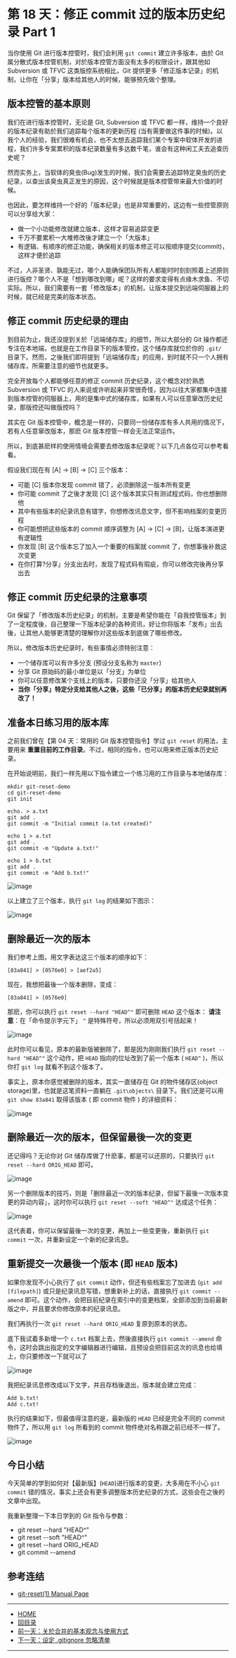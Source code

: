 ﻿第 18 天：修正 commit 过的版本历史纪录 Part 1
=============================================================

当你使用 Git 进行版本控管时，我们会利用 `git commit` 建立许多版本，由於 Git 属分散式版本控管机制，对於版本控管方面没有太多的权限设计，跟其他如 Subversion 或 TFVC 这类版控系统相比，Git 提供更多「修正版本记录」的机制，让你在「分享」版本给其他人的时候，能够预先做个整理。

版本控管的基本原则
-------------------

我们在进行版本控管时，无论是 Git, Subversion 或 TFVC 都一样，维持一个良好的版本纪录有助於我们追踪每个版本的更新历程 (当有需要做这件事的时候)。以我个人的经验，我们很难有机会，也不太想去追踪我们某个专案中软体开发的进程，我们许多专案累积的版本纪录数量有多达数千笔，谁会有这种闲工夫去追查历史呢？

然而实务上，当软体的臭虫(Bug)发生的时候，我们会需要去追踪特定臭虫的历史纪录，以查出该臭虫真正发生的原因，这个时候就是版本控管带来最大价值的时候。

也因此，要怎样维持一个好的「版本纪录」也是非常重要的，这边有一些控管原则可以分享给大家：

* 做一个小功能修改就建立版本，这样才容易追踪变更
* 千万不要累积一大堆修改後才建立一个「大版本」
* 有逻辑、有顺序的修正功能，确保相关的版本修正可以按顺序提交(commit)，这样才便於追踪

不过，人非圣贤、孰能无过，哪个人能确保团队所有人都能时时刻刻照着上述原则进行版控？哪个人不是「想到哪改到哪」呢？这样的要求变得有点缘木求鱼、不切实际。所以，我们需要有一套「修改版本」的机制，让版本提交到远端伺服器上的时候，就已经是完美的版本状态。


修正 commit 历史纪录的理由
---------------------------

到目前为止，我还没提到关於「远端储存库」的细节，所以大部分的 Git 操作都还专注在本地端，也就是在工作目录下的版本管控，这个储存库就位於你的 `.git/` 目录下。然而，之後我们即将提到「远端储存库」的应用，到时就不只一个人拥有储存库，所需要注意的细节也就更多。

完全开放每个人都能够任意的修正 commit 历史纪录，这个概念对於熟悉 Subversion 或 TFVC 的人来说或许听起来非常很奇怪，因为以往大家都集中连接到版本控管的伺服器上，用的是集中式的储存库，如果有人可以任意窜改历史纪录，那版控还叫做版控吗？

其实在 Git 版本控管中，概念是一样的，只要同一份储存库有多人共用的情况下，若有人任意窜改版本，那麽 Git 版本控管一样会无法正常运作。

所以，到底甚麽样的使用情境会需要去修改版本纪录呢？以下几点各位可以参考看看。

假设我们现在有 [A] -> [B] -> [C] 三个版本：

* 可能 [C] 版本你发现 commit 错了，必须删除这一版本所有变更
* 你可能 commit 了之後才发现 [C] 这个版本其实只有测试程式码，你也想删除他
* 其中有些版本的纪录讯息有错字，你想修改讯息文字，但不影响档案的变更历程
* 你可能想把这些版本的 commit 顺序调整为 [A] -> [C] -> [B]，让版本演进更有逻辑性
* 你发现 [B] 这个版本忘了加入一个重要的档案就 commit 了，你想事後补救这次变更
* 在你打算?分享」分支出去时，发现了程式码有瑕疵，你可以修改完後再分享出去

修正 commit 历史纪录的注意事项
-----------------------------

Git 保留了「修改版本历史纪录」的机制，主要是希望你能在「自我控管版本」到了一定程度後，自己整理一下版本纪录的各种资讯，好让你将版本「发布」出去後，让其他人能够更清楚的理解你对这些版本到底做了哪些修改。

所以，修改版本历史纪录时，有些事情必须特别注意：

* 一个储存库可以有许多分支 (预设分支名称为 `master`)
* 分享 Git 原始码的最小单位是以「分支」为单位
* 你可以任意修改某个支线上的版本，只要你还没「分享」给其他人
* **当你「分享」特定分支给其他人之後，这些「已分享」的版本历史纪录就别再改了！**

准备本日练习用的版本库
----------------------

之前我们曾在【第 04 天：常用的 Git 版本控管指令】学过 `git reset` 的用法，主要用来 **重置目前的工作目录**。不过，相同的指令，也可以用来修正版本历史纪录。

在开始说明前，我们一样先用以下指令建立一个练习用的工作目录与本地储存库：
	
	mkdir git-reset-demo
	cd git-reset-demo
	git init
	
	echo. > a.txt
	git add .
	git commit -m "Initial commit (a.txt created)"
	
	echo 1 > a.txt
	git add .
	git commit -m "Update a.txt!"
	
	echo 1 > b.txt
	git add .
	git commit -m "Add b.txt!"

![image](../figures/18/01.png)

以上建立了三个版本，执行 `git log` 的结果如下图示：

![image](../figures/18/02.png)


删除最近一次的版本
-------------------

我们参考上图，用文字表达这三个版本的顺序如下：

	[83a841] > [0576e0] > [aef2a5] 

现在，我想把最後一个版本删除，变成：

	[83a841] > [0576e0]

那麽，你可以执行 `git reset --hard "HEAD^"` 即可删除 `HEAD` 这个版本：
**请注意**：在「命令提示字元下」 `^` 是特殊符号，所以必须用双引号括起来！

![image](../figures/18/03.png)

此时你可以看见，原本的最新版被删除了，那是因为刚刚我们执行 `git reset --hard "HEAD^"` 这个动作，把 `HEAD` 指向的位址改到了前一个版本 ( `HEAD^` )，所以你打 `git log` 就看不到这个版本了。

事实上，原本你感觉被删除的版本，其实一直储存在 Git 的物件储存区(object storage)里，也就是这笔资料一直躺在 `.git\objects\` 目录下。我们还是可以用 `git show 83a841` 取得该版本 ( 即 commit 物件 ) 的详细资料：

![image](../figures/18/04.png)

删除最近一次的版本，但保留最後一次的变更
------------------------------------

还记得吗？无论你对 Git 储存库做了什麽事，都是可以还原的，只要执行 `git reset --hard ORIG_HEAD` 即可。

![image](../figures/18/05.png)

另一个删除版本的技巧，则是「删除最近一次的版本纪录，但留下最後一次版本变更的异动内容」，这时你可以执行 `git reset --soft "HEAD^"` 达成这个任务：

![image](../figures/18/06.png)

这代表着，你可以保留最後一次的变更，再加上一些变更後，重新执行 `git commit` 一次，并重新设定一个新的纪录讯息。

重新提交一次最後一个版本 (即 `HEAD` 版本)
-----------------------------------------

如果你发现不小心执行了 `git commit` 动作，但还有些档案忘了加进去 (`git add [filepath]`) 或只是纪录讯息写错，想重新补上的话，直接执行 `git commit --amend` 即可。这个动作，会把目前纪录在索引中的变更档案，全部添加到当前最新版之中，并且要求你修改原本的纪录讯息。

我们再执行一次 `git reset --hard ORIG_HEAD` 复原到原本的状态。

底下我试着多新增一个 `c.txt` 档案上去，然後直接执行 `git commit --amend` 命令，这时会跳出指定的文字编辑器进行编辑，且预设会把目前这次的讯息也给填上，你只要修改一下就可以了

![image](../figures/18/07.png)

我把纪录讯息修改成以下文字，并且存档後退出，版本就会建立完成：
	
	Add b.txt!
	Add c.txt!

执行的结果如下，但最值得注意的是，最新版的 `HEAD` 已经是完全不同的 commit 物件了，所以用 `git log` 所看到的 commit 物件绝对名称跟之前已经不一样了。

![image](../figures/18/08.png)

今日小结
-------

今天简单的学到如何对【最新版】(`HEAD`)进行版本的变更，大多用在不小心 `git commit` 错的情况，事实上还会有更多调整版本历史纪录的方式，这些会在之後的文章中出现。

我重新整理一下本日学到的 Git 指令与参数：

* git reset --hard "HEAD^"
* git reset --soft "HEAD^"
* git reset --hard ORIG_HEAD
* git commit --amend 

参考连结
-------

* [git-reset(1) Manual Page](https://www.kernel.org/pub/software/scm/git/docs/git-reset.html)




-------
* [HOME](../README.md)
* [回目录](README.md)
* [前一天：关於合并的基本观念与使用方式](17.md)
* [下一天：设定 .gitignore 忽略清单](19.md)

-------


